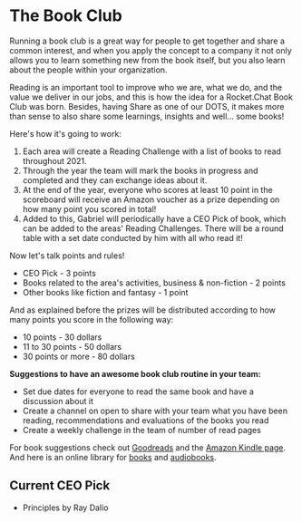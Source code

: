 # The Book Club

Running a book club is a great way for people to get together and share a common interest, and when you apply the concept to a company it not only allows you to learn something new from the book itself, but you also learn about the people within your organization.

Reading is an important tool to improve who we are, what we do, and the value we deliver in our jobs, and this is how the idea for a Rocket.Chat Book Club was born. Besides, having Share as one of our DOTS, it makes more than sense to also share some learnings, insights and well... some books!

Here's how it's going to work:

1. Each area will create a Reading Challenge with a list of books to read throughout 2021.
2. Through the year the team will mark the books in progress and completed and they can exchange ideas about it.
3. At the end of the year, everyone who scores at least 10 point in the scoreboard will receive an Amazon voucher as a prize depending on how many point you scored in total!
4. Added to this, Gabriel will periodically have a CEO Pick of book, which can be added to the areas' Reading Challenges. There will be a round table with a set date conducted by him with all who read it!

Now let's talk points and rules! 

* CEO Pick - 3 points
* Books related to the area's activities, business & non-fiction - 2 points
* Other books like fiction and fantasy - 1 point

And as explained before the prizes will be distributed according to how many points you score in the following way:

* 10 points - 30 dollars
* 11 to 30 points - 50 dollars
* 30 points or more - 80 dollars

**Suggestions to have an awesome book club routine in your team:**

* Set due dates for everyone to read the same book and have a discussion about it
* Create a channel on open to share with your team what you have been reading, recommendations and evaluations of the books you read 
* Create a weekly challenge in the team of number of read pages

For book suggestions check out [Goodreads](https://www.goodreads.com/list?ref=nav_brws_lists) and the [Amazon Kindle page](https://www.amazon.com/Kindle-eBooks/b?ie=UTF8&node=154606011).   
And here is an online library for [books](https://openlibrary.org/help/faq/borrow) and [audiobooks](https://drive.google.com/drive/folders/0B_r_OzHUdU2nWUpDZTI3eTN4alU).  

## Current CEO Pick 

* Principles by Ray Dalio



  
 

  
 

